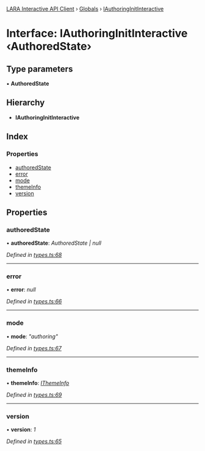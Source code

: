[LARA Interactive API Client](../README.md) › [Globals](../globals.md) › [IAuthoringInitInteractive](iauthoringinitinteractive.md)

# Interface: IAuthoringInitInteractive ‹**AuthoredState**›

## Type parameters

▪ **AuthoredState**

## Hierarchy

* **IAuthoringInitInteractive**

## Index

### Properties

* [authoredState](iauthoringinitinteractive.md#authoredstate)
* [error](iauthoringinitinteractive.md#error)
* [mode](iauthoringinitinteractive.md#mode)
* [themeInfo](iauthoringinitinteractive.md#themeinfo)
* [version](iauthoringinitinteractive.md#version)

## Properties

###  authoredState

• **authoredState**: *AuthoredState | null*

*Defined in [types.ts:68](../../../lara-typescript/src/interactive-api-client/types.ts#L68)*

___

###  error

• **error**: *null*

*Defined in [types.ts:66](../../../lara-typescript/src/interactive-api-client/types.ts#L66)*

___

###  mode

• **mode**: *"authoring"*

*Defined in [types.ts:67](../../../lara-typescript/src/interactive-api-client/types.ts#L67)*

___

###  themeInfo

• **themeInfo**: *[IThemeInfo](ithemeinfo.md)*

*Defined in [types.ts:69](../../../lara-typescript/src/interactive-api-client/types.ts#L69)*

___

###  version

• **version**: *1*

*Defined in [types.ts:65](../../../lara-typescript/src/interactive-api-client/types.ts#L65)*
